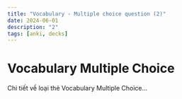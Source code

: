 ```yaml
---
title: "Vocabulary - Multiple choice question (2)"
date: 2024-06-01
description: "2"
tags: [anki, decks]
---
```


# Vocabulary Multiple Choice

Chi tiết về loại thẻ Vocabulary Multiple Choice...

